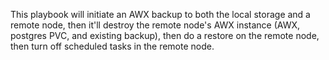 This playbook will initiate an AWX backup to both the local storage and a remote node, then it'll destroy the remote node's AWX instance (AWX, postgres PVC, and existing backup), then do a restore on the remote node, then turn off scheduled tasks in the remote node.
